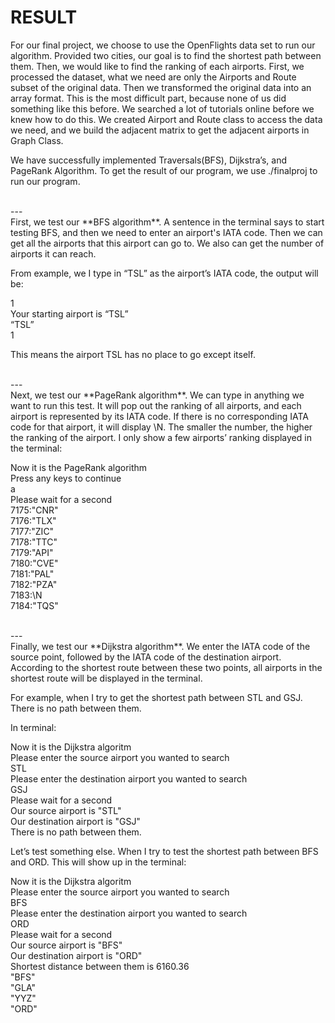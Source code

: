 # RESULT
For our final project, we choose to use the OpenFlights data set to run our algorithm. 	Provided two cities, our goal is to find the shortest path between them. Then, we would like to find the ranking of each airports.
First, we processed the dataset, what we need are only the Airports and Route subset of the original data. Then we transformed the original data into an array format. This is the most difficult part, because none of us did something like this before. We searched a lot of tutorials online before we knew how to do this. We created Airport and Route class to access the data we need, and we build the adjacent matrix to get the adjacent airports in Graph Class.

We have successfully implemented Traversals(BFS), Dijkstra’s, and PageRank Algorithm. To get the result of our program, we use ./finalproj to run our program. 

<br />
---
<br />
First, we test our **BFS algorithm**. A sentence in the terminal says to start testing BFS, and then we need to enter an airport's IATA code. Then we can get all the airports that this airport can go to. We also can get the number of airports it can reach.

From example, we I type in “TSL” as the airport’s IATA code, the output will be:

1<br />
Your starting airport is “TSL”<br />
“TSL”<br />
1

This means the airport TSL has no place to go except itself.


<br />
---
<br />
Next, we test our **PageRank algorithm**. We can type in anything we want to run this test. It will pop out the ranking of all airports, and each airport is represented by its IATA code. If there is no corresponding IATA code for that airport, it will display \N. The smaller the number, the higher the ranking of the airport. 
I only show a few airports’ ranking displayed in the terminal:

Now it is the PageRank algorithm<br />
Press any keys to continue<br />
a<br />
Please wait for a second<br />
7175:"CNR"<br />
7176:"TLX"<br />
7177:"ZIC"<br />
7178:"TTC"<br />
7179:"API"<br />
7180:"CVE"<br />
7181:"PAL"<br />
7182:"PZA"<br />
7183:\N<br />
7184:"TQS"<br />

<br />
---
<br />
Finally, we test our **Dijkstra algorithm**. We enter the IATA code of the source point, followed by the IATA code of the destination airport. According to the shortest route between these two points, all airports in the shortest route will be displayed in the terminal.

For example, when I try to get the shortest path between STL and GSJ. There is no path between them.

In terminal:

Now it is the Dijkstra algoritm <br />
Please enter the source airport you wanted to search<br />
STL    <br />
Please enter the destination airport you wanted to search<br />
GSJ<br />
Please wait for a second<br />
Our source airport is "STL"<br />
Our destination airport is "GSJ"<br />
There is no path between them.<br />

Let’s test something else. When I try to test the shortest path between BFS and ORD. This will show up in the terminal:

Now it is the Dijkstra algoritm <br />
Please enter the source airport you wanted to search<br />
BFS<br />
Please enter the destination airport you wanted to search<br />
ORD<br />
Please wait for a second<br />
Our source airport is "BFS"<br />
Our destination airport is "ORD"<br />
Shortest distance between them is 6160.36<br />
"BFS"<br />
"GLA"<br />
"YYZ"<br />
"ORD"<br />
